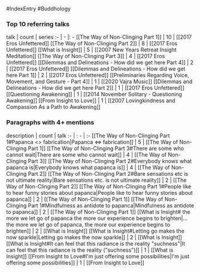 #IndexEntry #Buddhology

### Top 10 referring talks
talk | count | series
:- | - |: -
[[The Way of Non-Clinging Part 1]] | 10 | [[2017 Eros Unfettered]]
[[The Way of Non-Clinging Part 2]] | 8 | [[2017 Eros Unfettered]]
[[What is Insight]] | 5 | [[2007 New Years Retreat Insight Meditation]]
[[The Way of Non-Clinging Part 3]] | 4 | [[2017 Eros Unfettered]]
[[Dilemmas and Delineations - How did we get here Part 4]] | 2 | [[2017 Eros Unfettered]]
[[Dilemmas and Delineations - How did we get here Part 1]] | 2 | [[2017 Eros Unfettered]]
[[Preliminaries Regarding Voice, Movement, and Gesture - Part 4]] | 1 | [[2020 Vajra Music]]
[[Dilemmas and Delineations - How did we get here Part 2]] | 1 | [[2017 Eros Unfettered]]
[[Questioning Awakening]] | 1 | [[2014 November Solitary - Questioning Awakening]]
[[From Insight to Love]] | 1 | [[2007 Lovingkindness and Compassion As a Path to Awakening]]

### Paragraphs with 4+ mentions
description | count | talk
:- | : - | :-
[[The Way of Non-Clinging Part 1#Papanca <> fabrication\|Papanca <=> fabrication]] | 5 | [[The Way of Non-Clinging Part 1]]
[[The Way of Non-Clinging Part 3#There are some who cannot wait\|There are some who cannot wait]] | 4 | [[The Way of Non-Clinging Part 3]]
[[The Way of Non-Clinging Part 2#Everybody knows what papanca is\|Everybody knows what papanca is]] | 4 | [[The Way of Non-Clinging Part 2]]
[[The Way of Non-Clinging Part 2#Bare sensations etc is not ultimate reality\|Bare sensations etc. is not ultimate reality]] | 2 | [[The Way of Non-Clinging Part 2]]
[[The Way of Non-Clinging Part 1#People like to hear funny stories about papanca\|People like to hear funny stories about papanca]] | 2 | [[The Way of Non-Clinging Part 1]]
[[The Way of Non-Clinging Part 1#Mindfulness as antidote to papanca\|Mindfulness as antidote to papanca]] | 2 | [[The Way of Non-Clinging Part 1]]
[[What is Insight# the more we let go of papanca the more our experience begins to brighten\|... the more we let go of papanca, the more our experience begins to brighten]] | 2 | [[What is Insight]]
[[What is Insight#Letting go makes the now sparkle\|Letting go makes the now sparkle]] | 2 | [[What is Insight]]
[[What is Insight#It can feel that this radiance is the reality "suchness"\|It can feel that this radiance is the reality ("suchness")]] | 1 | [[What is Insight]]
[[From Insight to Love#I'm just offering some possibilities\|I'm just offering some possibilities]] | 1 | [[From Insight to Love]]

